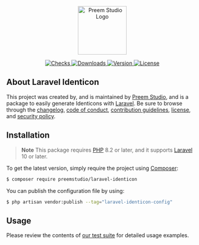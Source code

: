<p align="center">
    <a href="https://preem.studio" target="_blank">
        <img src="https://raw.githubusercontent.com/PreemStudio/assets/main/logo-text.svg" width="128" alt="Preem Studio Logo" />
    </a>
</p>

<p align="center">
    <a href="https://github.com/PreemStudio/laravel-identicon/actions">
        <img src="https://badge.sh/github/check-runs/PreemStudio/laravel-identicon" alt="Checks" />
    </a>
    <a href="https://packagist.org/packages/preemstudio/laravel-identicon">
        <img src="https://badge.sh/packagist/downloads/PreemStudio/laravel-identicon" alt="Downloads" />
    </a>
    <a href="https://packagist.org/packages/preemstudio/laravel-identicon">
        <img src="https://badge.sh/packagist/version/PreemStudio/laravel-identicon" alt="Version" />
    </a>
    <a href="https://packagist.org/packages/preemstudio/laravel-identicon">
        <img src="https://badge.sh/packagist/license/PreemStudio/laravel-identicon" alt="License" />
    </a>
</p>

## About Laravel Identicon

This project was created by, and is maintained by [Preem Studio](https://github.com/PreemStudio), and is a package to easily generate Identicons with [Laravel](https://laravel.com/). Be sure to browse through the [changelog](CHANGELOG.md), [code of conduct](.github/CODE_OF_CONDUCT.md), [contribution guidelines](.github/CONTRIBUTING.md), [license](LICENSE), and [security policy](.github/SECURITY.md).

## Installation

> **Note**
> This package requires [PHP](https://www.php.net/) 8.2 or later, and it supports [Laravel](https://laravel.com/) 10 or later.

To get the latest version, simply require the project using [Composer](https://getcomposer.org/):

```bash
$ composer require preemstudio/laravel-identicon
```

You can publish the configuration file by using:

```bash
$ php artisan vendor:publish --tag="laravel-identicon-config"
```

## Usage

Please review the contents of [our test suite](/tests) for detailed usage examples.
